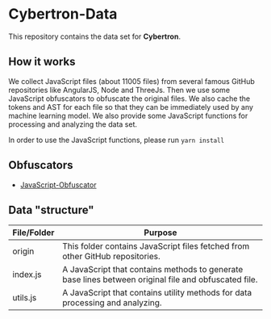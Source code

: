# Cybertron-Data

This repository contains the data set for **Cybertron**.

## How it works
We collect JavaScript files (about 11005 files) from several famous GitHub repositories like AngularJS, Node and ThreeJs.
Then we use some JavaScript obfuscators to obfuscate the original files.
We also cache the tokens and AST for each file so that they can be immediately used by any machine learning model.
We also provide some JavaScript functions for processing and analyzing the data set.

In order to use the JavaScript functions, please run `yarn install`

## Obfuscators

- [JavaScript-Obfuscator](https://github.com/javascript-obfuscator/javascript-obfuscator)


## Data "structure"

| File/Folder  | Purpose |
| ------------ | ------------- |
| origin       | This folder contains JavaScript files fetched from other GitHub repositories. |
| index.js     |  A JavaScript that contains methods to generate base lines between original file and obfuscated file. |
| utils.js     |  A JavaScript that contains utility methods for data processing and analyzing. |

